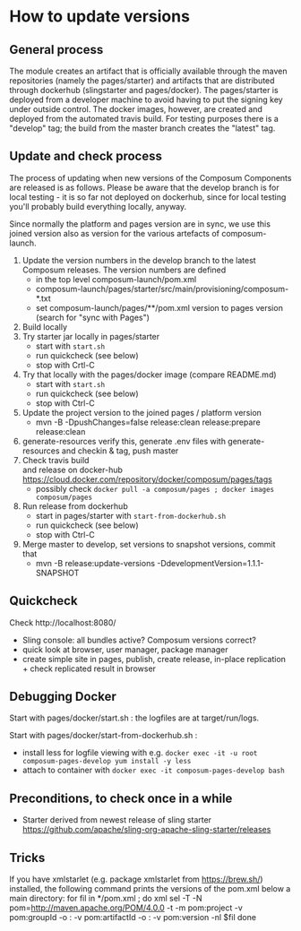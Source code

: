 # How to update versions

## General process

The module creates an artifact that is officially available through the maven repositories
(namely the pages/starter) and artifacts that are distributed through dockerhub (slingstarter and pages/docker).
The pages/starter is deployed from a developer machine to avoid having to put the signing key under outside control.
The docker images, however, are created and deployed from the automated travis build. For testing purposes there is
a "develop" tag; the build from the master branch creates the "latest" tag.

## Update and check process

The process of updating when new versions of the Composum Components are released is as follows. Please be aware that
the develop branch is for local testing - it is so far not deployed on dockerhub, since for local testing you'll
probably build everything locally, anyway.

Since normally the platform and pages version are in sync, we use this joined
version also as version for the various artefacts of composum-launch.

1. Update the version numbers in the develop branch to the latest Composum releases. The version numbers are defined 
    - in the top level composum-launch/pom.xml
    - composum-launch/pages/starter/src/main/provisioning/composum-*.txt
    - set composum-launch/pages/**/pom.xml version to pages version (search for "sync with Pages")
2. Build locally
3. Try starter jar locally in pages/starter
    - start with `start.sh`
    - run quickcheck (see below)
    - stop with Crtl-C
4. Try that locally with the pages/docker image (compare README.md) 
    - start with `start.sh`
    - run quickcheck (see below)
    - stop with Ctrl-C
5. Update the project version to the joined pages / platform version
   - mvn -B -DpushChanges=false release:clean release:prepare release:clean
6. generate-resources verify this, generate .env files with generate-resources and checkin & tag, push master
7. Check travis build  
   and 
   release on docker-hub https://cloud.docker.com/repository/docker/composum/pages/tags
    - possibly check `docker pull -a composum/pages ; docker images composum/pages`
8. Run release from dockerhub
    - start in pages/starter with `start-from-dockerhub.sh`
    - run quickcheck (see below)
    - stop with Ctrl-C
9. Merge master to develop, set versions to snapshot versions, commit that
   - mvn -B release:update-versions -DdevelopmentVersion=1.1.1-SNAPSHOT

## Quickcheck

Check http://localhost:8080/
- Sling console: all bundles active? Composum versions correct? 
- quick look at browser, user manager, package manager
- create simple site in pages, publish, create release, in-place replication + check replicated result in browser

## Debugging Docker

Start with pages/docker/start.sh : the logfiles are at target/run/logs.

Start with pages/docker/start-from-dockerhub.sh : 
- install less for logfile viewing with e.g.
        `docker exec -it -u root composum-pages-develop yum install -y less`
- attach to container with `docker exec -it composum-pages-develop bash`     

## Preconditions, to check once in a while

- Starter derived from newest release of sling starter https://github.com/apache/sling-org-apache-sling-starter/releases 

## Tricks
If you have xmlstarlet (e.g. package xmlstarlet from https://brew.sh/) installed, the following command prints the versions of the pom.xml below a main directory:
for fil in */pom.xml ; do
   xml sel -T -N pom=http://maven.apache.org/POM/4.0.0 -t -m pom:project -v pom:groupId -o : -v pom:artifactId -o : -v pom:version -nl $fil 
done
